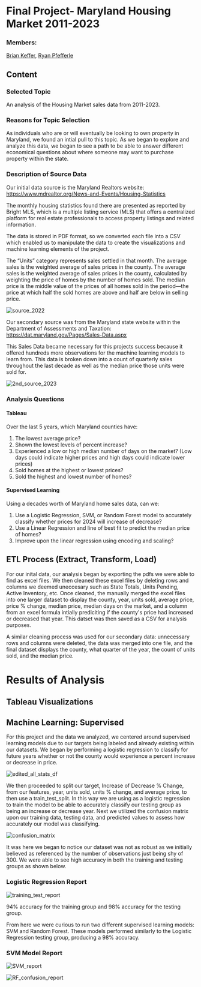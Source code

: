 # Final Project- Maryland Housing Market 2011-2023

### Members: 
[Brian Keffer](https://github.com/bkeffer3098),
[Ryan Pfefferle](https://github.com/peff22)

## Content

### Selected Topic
An analysis of the Housing Market sales data from 2011-2023.

### Reasons for Topic Selection
As individuals who are or will eventually be looking to own property in Maryland, we found an intial pull to this topic. As we began to explore and analyze this data, we began to see a path to be able to answer different economical questions about where someone may want to purchase property within the state.

### Description of Source Data
Our initial data source is the Maryland Realtors website: https://www.mdrealtor.org/News-and-Events/Housing-Statistics

The monthly housing statistics found there are presented as reported by Bright MLS, which is a multiple listing service (MLS) that offers a centralized platform for real estate professionals to access property listings and related information.

The data is stored in PDF format, so we converted each file into a CSV which enabled us to manipulate the data to create the visualizations and machine learning elements of the project.

The “Units” category represents sales settled in that month. The average sales is the weighted average of sales prices in the county. The average sales is the weighted average of sales prices in the county, calculated by weighting the price of homes by the number of homes sold. The median price is the middle value of the prices of all homes sold in the period—the price at which half the sold homes are above and half are below in selling price.

![source_2022](./Images/source_2022.jpg)

Our secondary source was from the Maryland state website within the Department of Assessments and Taxation: https://dat.maryland.gov/Pages/Sales-Data.aspx

This Sales Data became necessary for this projects success because it offered hundreds more observations for the machine learning models to learn from. This data is broken down into a count of quarterly sales throughout the last decade as well as the median price those units were sold for. 

![2nd_source_2023](./Images/2nd_source_2023.jpg)

### Analysis Questions

#### Tableau
Over the last 5 years, which Maryland counties have:
1. The lowest average price?
2. Shown the lowest levels of percent increase?
3. Experienced a low or high median number of days on the market? (Low days could indicate higher prices and high days could indicate lower prices)
4. Sold homes at the highest or lowest prices?
5. Sold the highest and lowest number of homes?

#### Supervised Learning
Using a decades worth of Maryland home sales data, can we:
1. Use a Logistic Regression, SVM, or Random Forest model to accurately classify whether prices for 2024 will increase of decrease?
2. Use a Linear Regression and line of best fit to predict the median price of homes?
3. Improve upon the linear regression using encoding and scaling?

## ETL Process (Extract, Transform, Load)

For our inital data, our analysis began by exporting the pdfs we were able to find as excel files. We then cleaned these excel files by deleting rows and columns we deemed uneccesary such as State Totals, Units Pending, Active Inventory, etc. Once cleaned, the manually merged the excel files into one larger dataset to display the county, year, units sold, average price, price % change, median price, median days on the market, and a column from an excel formula intially prediciting if the county's price had increased or decreased that year. This datset was then saved as a CSV for analysis purposes. 

A similar cleaning process was used for our secondary data: unnecessary rows and columns were deleted, the data was merged into one file, and the final dataset displays the county, what quarter of the year, the count of units sold, and the median price. 

# Results of Analysis

## Tableau Visualizations



## Machine Learning: Supervised

For this project and the data we analyzed, we centered around supervised learning models due to our targets being labeled and already existing within our datasets. We began by performing a logistic regression to classify for future years whether or not the county would experience a percent increase or decrease in price. 

![edited_all_stats_df](./Images/edited_all_stats_df.jpg)

We then proceeded to split our target, Increase of Decrease % Change, from our features, year, units sold, units % change, and average price, to then use a train_test_split. In this way we are using as a logistic regression to train the model to be able to accurately classify our testing group as being an increase or decrease year. Next we utilized the confusion matrix upon our training data, testing data, and predicted values to assess how accurately our model was classifying. 

![confusion_matrix](./Images/confusion_matrix.jpg)

It was here we began to notice our dataset was not as robust as we initially believed as referenced by the number of observations just being shy of 300. We were able to see high accuracy in both the training and testing groups as shown below.

### Logistic Regression Report
![training_test_report](./Images/training_test_report.jpg) 

94% accuracy for the training group and 98% accuracy for the testing group. 

From here we were curious to run two different supervised learning models: SVM and Random Forest. These models performed similarly to the Logistic Regression testing group, producing a 98% accuracy.

### SVM Model Report
![SVM_report](./Images/SVM_report.jpg)

![RF_confusion_report](./Images/RF_confusion_report.jpg)
